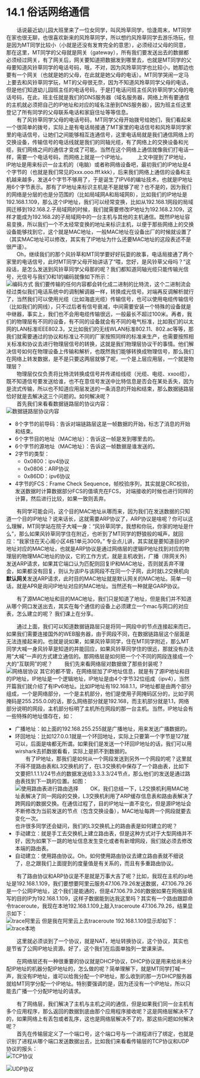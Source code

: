 # 14.1 俗话网络通信

&emsp;&emsp;话说最近幼儿园大班里来了一位女同学，叫风玲草同学，恰逢周末，MT同学在家也很无聊，也很喜欢新来的风玲草同学，所以想约风玲草同学去游乐场玩，但是因为MT同学比较小（小就是还没有发育完全的意思），必须经过父母的同意，那在这里，MT同学的父母就是网关（gateway），所有我们要发送出去的数据都必须经过网关，有了网关后，网关要知道把数据发到哪里去，也就是MT同学的父母要知道风铃草同学的电话号码，哦，不对，因为风玲草同学也比较小，她那边也要有一个网关（也就是她的父母，在此就是她父母的电话）。MT同学哭闹一定马上要去和风铃草同学玩，MT的父母很无奈，因为不知道风玲草同学父母的电话，但是他们知道幼儿园班主任的电话号码，于是打电话问班主任风铃草同学父母的电话号码，在此，班主任就是我们的DNS服务器（域名服务器，网络上所有要通信的主机就必须把自己的IP地址和对应的域名注册到DNS服务器），因为班主任这里登记了所有同学的父母联系电话和家庭住址等等信息。  
&emsp;&emsp;有了风铃草同学父母的电话号码，MT同学父母开始拨号给她们，我们看起来一个很简单的拨号，实际上是有电话局接通了MT家里的电话信号和风玲草同学家里的电话信号，让她们之间能够相互连通信号，这里电话局就是我们通信网络上的交换设备，传输信号的电话线就是我们的同轴光缆，有了网络上的交换设备和光缆，我们网络之间的通信才变成了可能。当然在这个网络上通信就像我们打电话一样，需要一个电话号码，而网络上就是一个IP地址。
&emsp;&emsp;上文中提到了IP地址，IP地址是用来标识一台主机的（电脑）或者称网络设备吧，最初我们的IP地址是4个字节的（也就是我们常见的xxx.ooo.fff.kkk），后来我们网络上通信的设备和主机越来越多，发送4个字节不够用了，于是诞生了IPV6的编址技术，也就是IP地址用6个字节表示。那有了IP地址来标识主机是不是就够了呢？也不是的，因为我们的网络是分层的也是分范围的（比如局域网A和局域网B），比如我们的IP地址是192.168.1.109，那么这个IP地址，我们可以经常变换，比如从192.168.1网段的局域网迁移到192.168.2.子局域网的时候，我们就需要修改IP地址为192.168.2.109，这样才能成为192.168.2的子局域网中的一台主机与其他的主机通信。既然IP地址容易变换，所以我们一个不太经常变换的地址来标识主机，以便于那些网络上的交换设备能够找到它，这个就是MAC地址，一般MAC地址在设备出厂的时候就设置了（其实MAC地址可以修改，其实有了IP地址为什么还要MAC地址的这段表述不是很严谨）。  
&emsp;&emsp;Oh，继续我们的那个风铃草和MT同学要好好玩耍的故事，电话局接通了两个家里的电话信号，此时MT同学父母开始讲话了“喂，您好，是风铃草父母吗？”这段话，是怎么发送到风铃草同学父母那的呢？我们都知道同轴光缆只能传输光信号，光信号与我们0和1的编码就像如下所示：  
![编码方式](14_1.png)
我们要传输的任何内容都会转化成二进制的比特流，这个二进制流会经过类似我们电话系统中的调制解调器一样，转换成光信号。对端再反调解析就行了，当然我们可以使用光缆（比如海底光缆）传输信号，也可以使用电缆传输信号（比如我们的网线），只不过后者有信号衰减，中间需要安装一个特殊的设备就是中继器，事实上，我们也不会用电缆传输很远，一般最长不超过100米。再者，我们的物理层有不同的设备，有不同的设备就会有不同的电气标准，比如我们的以太网的LAN标准IEEE802.3，又比如我们的无线WLAN标准802.11、802.ac等等，那我们就需要通过的协议和标准让不同的厂家按照同样的标准来生产，也需要按照相关标准和协议去进行物理层信号的转换，这就是我们物理层协议干的事情。他们解决信号如何在物理设备上传输和解析，也既然我们能够转换成物理信号，那么我们在网络上转发数据，是不是只要这两层就够了呢，一个是上层应用层，一个就是物理层？  
&emsp;&emsp;物理层仅仅负责将比特流转换成信号并传递给线缆（光缆、电缆、xxoo缆），既不知道信号要发送给谁，也不在意信号发送中比特信息是否会在某处丢失，因为是流式传输，所以也不知道应用层发送的一条消息的开始和结束，那么数据链路层恰好就是去解决这三个问题的。如何解决呢？  
&emsp;&emsp;首先我们来看看数据链路层的协议内容：  
![数据链路层协议内容](14_2.png)
* 8个字节的前导码：告诉对端链路层这是一帧数据的开始，标志了消息的开始和结束。
* 6个字节目的地址（MAC地址）：告诉这一帧是发到哪里去的。
* 6个字节的源地址（MAC地址）：告诉这一帧数据是谁发送的。
* 2字节的类型：
    * 0x0800：ipv4协议
    * 0x0806：ARP协议
    * 0x86DD：ipv6协议
* 4字节的FCS：Frame Check Sequence，帧校验序列，其实就是CRC校验，发送数据时计算数据部分FCS的值填充在FCS， 对端接收的时候也进行同样的计算，然后进行比较，如果一致则丢弃。

&emsp;&emsp;有同学可能会问，这个目的MAC地址从哪而来，因为我们在发送数据的只知道一个目的IP地址？说来话长，这就需要ARP协议了，ARP协议是啥呢？你可以这么理解，MT同学站在院子大喊一身：“风铃草同学，我想和你玩，你家的地址是什么”，那么如果风铃草同学住在附近，也听到了MT同学的野狼般的喊声，就回应：“我家住在天心阁小区4栋1单元3009。” 专业点儿讲，其实就是要知道目的IP地址对应的MAC地址，也就是ARP协议是通过网络层的逻辑IP地址找到对应的物理层的物理MAC地址的协议，它的工作方式，就是主机收到，广播（除网关外）发送ARP请求，如果其它端口认为匹配则回复IP和MAC地址，否则就丢弃不理会，如果都没有回复，则认为该IP与该网段不在同一个子网，此时就L2交换机向**默认网关**发送ARP请求，此时目的MAC地址就是默认网关的MAC地址。简单一句话，就是APR是询问IP地址对应的MAC地址。当然还有一种就是GARP协议。

&emsp;&emsp;有了源MAC地址和目的MAC地址，我们只是知道了地址，但是我们并不知道从哪个网口发送出去，其实在每个通信的设备上必须建立一个mac与网口的对应表，怎么建立的呢？  我们课上在分享。

&emsp;&emsp;通过上面，我们可以知道数据链路层只是将同一网段中的节点连接起来而已，如果我们需要连接国外的WEB服务器，由于网段不同，在数据链路层这个层面是无法连接起来的。也就是说如果，如果风铃草同学，住在MT同学附近，那么MT同学大喊一身风铃草是知道的并能回应，如果风铃草同学住的很远，那就没有办法用“大喊”一声的方式建立通信的。那网络层是如何把一个个不同的网段连接成一个大的“互联网”的呢？
&emsp;&emsp;我们先来看网络层对数据做了那些封装呢？
![网络层协议](14_3.png)
其它的都不管，在网络层加了IP地址信息，就是有了源IP地址和目的IP地址，IP地址是一个逻辑地址，IP地址是由4个字节32位组成（ipv4），当然开篇我们就介绍了有IPv6地址。比如IP地址有192.168.1.1，IP地址都是由两个部分组成，一个是网络部分，一个是主机部分，他们是使用子网掩码区分的，比如子网掩码是255.255.0.0的话，那么网络部分就是192.168，而主机部分就是1.1，网络部分说明的网段，主机部分标明了主机所在网段的那一台主机。当然，IP地址会有一些特殊的地址值存在，如：   
* 广播地址：如上面的192.168.255.255就是广播地址，用来发送广播数据的。
* 环回地址：比如127.0.0.1就是一个环回地址，实际上只要第一个字节是127就可以，后面是啥都无所谓。如果我们是发送一个环回IP地址的话，我们可以用wirshark去抓数据看看，实际上是抓不到数据的。   
&emsp;&emsp;有了IP地址，那我们是如何从一个网段发送到另外一个网段的呢？这里就不得不提路由表和L3交换机的了，在L3交换机中保存了一个路由表，比如下文要把1.1.1.1/24节点的数据发送给3.3.3.3/24节点，那么他们的发送是通过路由表找到下一跳的位置。如图：  
![使用路由表进行路由选择](14_4.png)
&emsp;&emsp;OK，我们总结一下，L2交换机利用MAC地址表解决了同一网段的交换，L3交换机利用了ARP缓存信息表和路由表解决了跨网段的数据交换。在通信过程了，目的IP地址一直不变化，但是源IP地址会不断修改为当前发送的节点（包含交换设备），MAC地址每跨一个网段就要去变化一次。  
也许很多同学还会疑问，我们的L3交换机上的路由表是如何建立的呢？
*  手动建立：就是手工去交换机上建立路由表，但是这种方式对于大型网络并不好，因为如果下一跳的地址信息发生变化或者有新增网段，我们就必须去修改本端的路由表。
*  自动建立：使用路由协议。Oh，如何使用路由协议去建立路由表就不细说了，总之跟我们上面提到的度量值是有关系的，而且有多重路由协议。

&emsp;&emsp;有了路由协议和ARP协议是不是就是万事大吉了呢？比如，我现在主机的ip地址是192.168.1.109，我们要想要阿里云服务47.106.79.26发送数据，47.106.79.26是一个公网IP地址，这个我们是能通的，但是47.106.79.26的数据如果在网络层填写的目的IP为192.168.1.109，这样子数据能到达我这里吗？其实有一个路由跟踪命令traceroute，我现在本地192.168.1.109上敲入traceroute 47.106.79.26，结果显示如下：  
![trace阿里云](14_5.png)
但是我在阿里云上去traceroute 192.168.1.109显示却如下：  
![trace本地](14_6.png)

&emsp;&emsp;这里就必须谈到了一个协议，就是NAT，地址转换协议，这个协议，其实也是节省了公网IP地址资源。好了，这个我们在后面单独列一堂课来讲。

&emsp;&emsp;在网络层还有一种很重要的协议就是DHCP协议，DHCP协议是用来给尚未分配IP地址的机器分配IP地址的，怎么做的呢？简单理解下，就是MT同学打喊一声，我没有IP地址，谁可以给我分配一个IP地址，那么收到的那一方DHCP服务器就给MT同学分配一个IP地址。特别要强调的是，因为还没有一个IP地址，所以只能去广播一个分配IP地址的请求。

&emsp;&emsp;有了网络层，我们解决了主机与主机之间的通信，但是如果我们同一台主机有多个应用程序，那么返回的数据到底由那个应用程序接收呢？这是网络层解决不了的，如果网络上有丢包或者乱序，这也是网络层解决不了的，那这些问题如何解决呢？  
&emsp;&emsp;首先在传输层定义了一个端口号，这个端口号与一个进程进行了绑定，也就是识别了进程从哪个端口发送数据出去，比如我们来看看传输层的TCP协议和UDP协议的报头：  
![TCP协议](14_10.png)

![UDP协议](14_11.png)